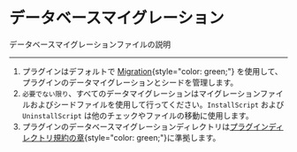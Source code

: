# データベースマイグレーション

データベースマイグレーションファイルの説明

---

1. プラグインはデフォルトで [Migration](https://hyperf.wiki/3.1/#/zh-cn/db/migration){style="color: green;"} を使用して、プラグインのデータマイグレーションとシードを管理します。
2. `必要でない限り`、すべてのデータマイグレーションはマイグレーションファイルおよびシードファイルを使用して行ってください。`InstallScript` および `UninstallScript` は他のチェックやファイルの移動に使用します。
3. プラグインのデータベースマイグレーションディレクトリは[プラグインディレクトリ規約の章](../structure.md){style="color: green;"}に準拠します。